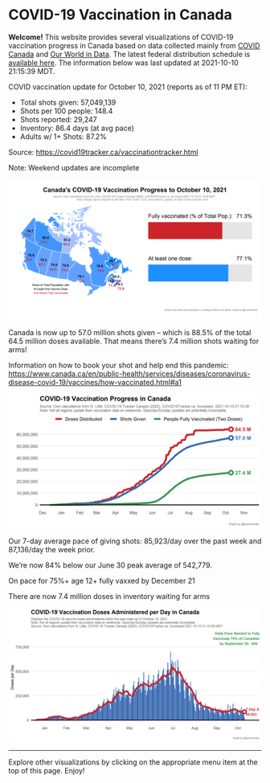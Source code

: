 COVID-19 Vaccination in Canada
==============================

**Welcome!** This website provides several visualizations of COVID-19
vaccination progress in Canada based on data collected mainly from
[COVID Canada](https://covid19tracker.ca/vaccinationtracker.html) and
[Our World in Data](https://ourworldindata.org/covid-vaccinations). The
latest federal distribution schedule is [available
here](https://www.canada.ca/en/public-health/services/diseases/2019-novel-coronavirus-infection/prevention-risks/covid-19-vaccine-treatment/vaccine-rollout.html).
The information below was last updated at 2021-10-10 21:15:39 MDT.

COVID vaccination update for October 10, 2021 (reports as of 11 PM ET):

-   Total shots given: 57,049,139
-   Shots per 100 people: 148.4
-   Shots reported: 29,247
-   Inventory: 86.4 days (at avg pace)
-   Adults w/ 1+ Shots: 87.2%

Source:
<a href="https://covid19tracker.ca/vaccinationtracker.html" class="uri">https://covid19tracker.ca/vaccinationtracker.html</a>

Note: Weekend updates are incomplete

![](Plots/plot_main.png)

Canada is now up to 57.0 million shots given – which is 88.5% of the
total 64.5 million doses available. That means there’s 7.4 million shots
waiting for arms!

Information on how to book your shot and help end this pandemic:
<a href="https://www.canada.ca/en/public-health/services/diseases/coronavirus-disease-covid-19/vaccines/how-vaccinated.html#a1" class="uri">https://www.canada.ca/en/public-health/services/diseases/coronavirus-disease-covid-19/vaccines/how-vaccinated.html#a1</a>

![](Plots/plot_total.png)

Our 7-day average pace of giving shots: 85,923/day over the past week
and 87,136/day the week prior.

We’re now 84% below our June 30 peak average of 542,779.

On pace for 75%+ age 12+ fully vaxxed by December 21

There are now 7.4 million doses in inventory waiting for arms

![](Plots/pace_national.png)

------------------------------------------------------------------------

Explore other visualizations by clicking on the appropriate menu item at
the top of this page. Enjoy!
